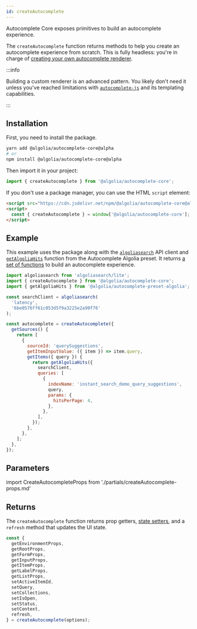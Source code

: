 ```yaml
---
id: createAutocomplete
---
```


Autocomplete Core exposes primitives to build an autocomplete experience.

The `createAutocomplete` function returns methods to help you create an autocomplete experience from scratch. This is fully headless: you're in charge of [creating your own autocomplete renderer](creating-a-renderer).

:::info

Building a custom renderer is an advanced pattern. You likely don't need it unless you've reached limitations with [`autocomplete-js`](autocomplete-js) and its templating capabilities.

:::

## Installation

First, you need to install the package.

```bash
yarn add @algolia/autocomplete-core@alpha
# or
npm install @algolia/autocomplete-core@alpha
```

Then import it in your project:

```js
import { createAutocomplete } from '@algolia/autocomplete-core';
```

If you don't use a package manager, you can use the HTML `script` element:

```html
<script src="https://cdn.jsdelivr.net/npm/@algolia/autocomplete-core@alpha"></script>
<script>
  const { createAutocomplete } = window['@algolia/autocomplete-core'];
</script>
```

## Example

This example uses the package along with the [`algoliasearch`](https://www.npmjs.com/package/algoliasearch) API client and [`getAlgoliaHits`](getAlgoliaHits) function from the Autocomplete Algolia preset. It returns [a set of functions](#returns) to build an autocomplete experience.

```js
import algoliasearch from 'algoliasearch/lite';
import { createAutocomplete } from '@algolia/autocomplete-core';
import { getAlgoliaHits } from '@algolia/autocomplete-preset-algolia';

const searchClient = algoliasearch(
  'latency',
  '6be0576ff61c053d5f9a3225e2a90f76'
);

const autocomplete = createAutocomplete({
  getSources() {
    return [
      {
        sourceId: 'querySuggestions',
        getItemInputValue: ({ item }) => item.query,
        getItems({ query }) {
          return getAlgoliaHits({
            searchClient,
            queries: [
              {
                indexName: 'instant_search_demo_query_suggestions',
                query,
                params: {
                  hitsPerPage: 4,
                },
              },
            ],
          });
        },
      },
    ];
  },
});
```

## Parameters

import CreateAutocompleteProps from './partials/createAutocomplete-props.md'

<CreateAutocompleteProps />

## Returns

The `createAutocomplete` function returns prop getters, [state setters](state#setters), and a `refresh` method that updates the UI state.

```js
const {
  getEnvironmentProps,
  getRootProps,
  getFormProps,
  getInputProps,
  getItemProps,
  getLabelProps,
  getListProps,
  setActiveItemId,
  setQuery,
  setCollections,
  setIsOpen,
  setStatus,
  setContext,
  refresh,
} = createAutocomplete(options);
```
